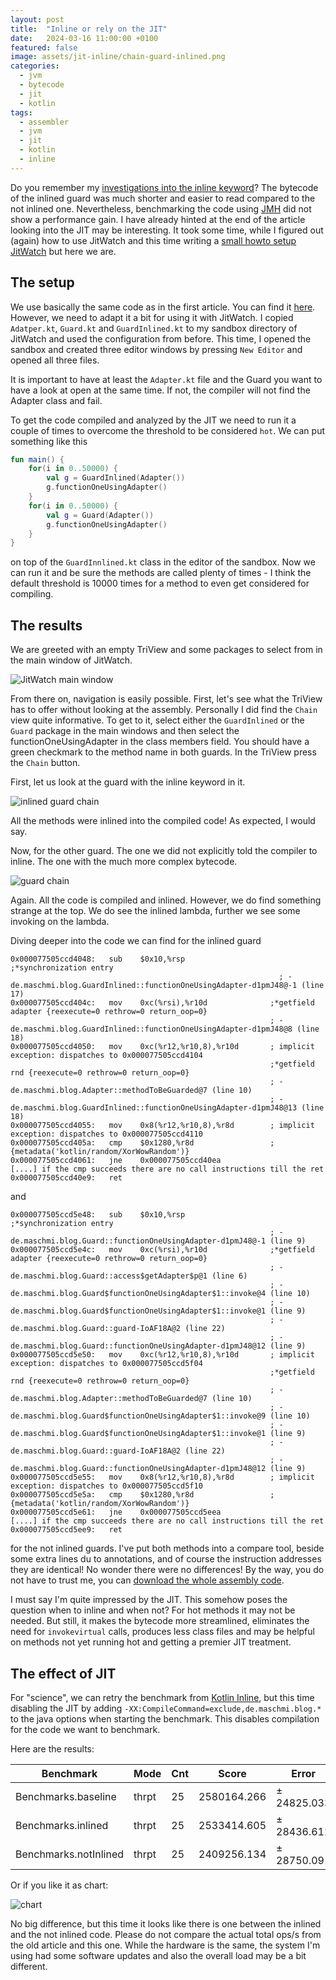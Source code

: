 ```yaml
---
layout: post
title:  "Inline or rely on the JIT"
date:   2024-03-16 11:00:00 +0100
featured: false
image: assets/jit-inline/chain-guard-inlined.png
categories:
  - jvm
  - bytecode
  - jit
  - kotlin
tags:
  - assembler
  - jvm
  - jit
  - kotlin
  - inline
---
```


Do you remember my [investigations into the inline keyword](https://blog.maschmi.net/KotlinInline/)? The bytecode
of the inlined guard was much shorter and easier to read compared to the not inlined one. Nevertheless, benchmarking
the code using [JMH](https://github.com/openjdk/jmh) did not show a performance gain. I have already hinted at the end
of the article looking into the JIT may be interesting. It took some time, while I figured out (again) how to use JitWatch and this time
writing a [small howto setup JitWatch](https://blog.maschmi.net/JitWatch/) but here we are.

## The setup

We use basically the same code as in the first article. You can find it [here](https://github.com/maschmi/blog-ktinline).
However, we need to adapt it a bit for using it with JitWatch. I copied `Adatper.kt`, `Guard.kt` and `GuardInlined.kt` to 
my sandbox directory of JitWatch and used the configuration from before. This time, I opened the sandbox and
created three editor windows by pressing `New Editor` and opened all three files. 

It is important to have at least the `Adapter.kt` file and the Guard you want to have a look at open at the same time. 
If not, the compiler will not find the Adapter class and fail.

To get the code compiled and analyzed by the JIT we need to run it a couple of times to overcome the threshold to be considered `hot`. We can put something like this


```kotlin
fun main() {
    for(i in 0..50000) {
        val g = GuardInlined(Adapter())
        g.functionOneUsingAdapter()
    }
    for(i in 0..50000) {
        val g = Guard(Adapter())
        g.functionOneUsingAdapter()
    }
}
```

on top of the `GuardInnlined.kt` class in the editor of the sandbox. Now we can run it and be sure the methods
are called plenty of times - I think the default threshold is 10000 times for a method to even get considered for compiling.

## The results

We are greeted with an empty TriView and some packages to select from in the main window of JitWatch. 

![JitWatch main window](../assets/jit-inline/main-windows.png)

From there on, navigation is easily possible. First, let's see what the TriView has to offer without looking
at the assembly. Personally I did find the `Chain` view quite informative. To get to it, select either the `GuardInlined` or the `Guard` package
in the main windows and then select the functionOneUsingAdapter in the class members field. You should have a green checkmark to the method name
in both guards. In the TriView press the `Chain` button.

First, let us look at the guard with the inline keyword in it.

![inlined guard chain](../assets/jit-inline/chain-guard-inlined.png)

All the methods were inlined into the compiled code! As expected, I would say.

Now, for the other guard. The one we did not explicitly told the compiler to inline. The one with the much more complex bytecode.

![guard chain](../assets/jit-inline/chain-guard-not-inlined.png)

Again. All the code is compiled and inlined. However, we do find something strange at the top. We do see the inlined lambda, further
we see some invoking on the lambda.

Diving deeper into the code we can find for the inlined guard

```
0x000077505ccd4048:   sub    $0x10,%rsp                   ;*synchronization entry
                                                            ; - de.maschmi.blog.GuardInlined::functionOneUsingAdapter-d1pmJ48@-1 (line 17)
0x000077505ccd404c:   mov    0xc(%rsi),%r10d              ;*getfield adapter {reexecute=0 rethrow=0 return_oop=0}
                                                          ; - de.maschmi.blog.GuardInlined::functionOneUsingAdapter-d1pmJ48@8 (line 18)
0x000077505ccd4050:   mov    0xc(%r12,%r10,8),%r10d       ; implicit exception: dispatches to 0x000077505ccd4104
                                                          ;*getfield rnd {reexecute=0 rethrow=0 return_oop=0}
                                                          ; - de.maschmi.blog.Adapter::methodToBeGuarded@7 (line 10)
                                                          ; - de.maschmi.blog.GuardInlined::functionOneUsingAdapter-d1pmJ48@13 (line 18)
0x000077505ccd4055:   mov    0x8(%r12,%r10,8),%r8d        ; implicit exception: dispatches to 0x000077505ccd4110
0x000077505ccd405a:   cmp    $0x1280,%r8d                 ;   {metadata('kotlin/random/XorWowRandom')}
0x000077505ccd4061:   jne    0x000077505ccd40ea
[....] if the cmp succeeds there are no call instructions till the ret
0x000077505ccd40e9:   ret
```

and 

```
0x000077505ccd5e48:   sub    $0x10,%rsp                   ;*synchronization entry
                                                          ; - de.maschmi.blog.Guard::functionOneUsingAdapter-d1pmJ48@-1 (line 9)
0x000077505ccd5e4c:   mov    0xc(%rsi),%r10d              ;*getfield adapter {reexecute=0 rethrow=0 return_oop=0}
                                                          ; - de.maschmi.blog.Guard::access$getAdapter$p@1 (line 6)
                                                          ; - de.maschmi.blog.Guard$functionOneUsingAdapter$1::invoke@4 (line 10)
                                                          ; - de.maschmi.blog.Guard$functionOneUsingAdapter$1::invoke@1 (line 9)
                                                          ; - de.maschmi.blog.Guard::guard-IoAF18A@2 (line 22)
                                                          ; - de.maschmi.blog.Guard::functionOneUsingAdapter-d1pmJ48@12 (line 9)
0x000077505ccd5e50:   mov    0xc(%r12,%r10,8),%r10d       ; implicit exception: dispatches to 0x000077505ccd5f04
                                                          ;*getfield rnd {reexecute=0 rethrow=0 return_oop=0}
                                                          ; - de.maschmi.blog.Adapter::methodToBeGuarded@7 (line 10)
                                                          ; - de.maschmi.blog.Guard$functionOneUsingAdapter$1::invoke@9 (line 10)
                                                          ; - de.maschmi.blog.Guard$functionOneUsingAdapter$1::invoke@1 (line 9)
                                                          ; - de.maschmi.blog.Guard::guard-IoAF18A@2 (line 22)
                                                          ; - de.maschmi.blog.Guard::functionOneUsingAdapter-d1pmJ48@12 (line 9)
0x000077505ccd5e55:   mov    0x8(%r12,%r10,8),%r8d        ; implicit exception: dispatches to 0x000077505ccd5f10
0x000077505ccd5e5a:   cmp    $0x1280,%r8d                 ;   {metadata('kotlin/random/XorWowRandom')}
0x000077505ccd5e61:   jne    0x000077505ccd5eea
[....] if the cmp succeeds there are no call instructions till the ret
0x000077505ccd5ee9:   ret
```

for the not inlined guards. I've put both methods into a compare tool, beside some extra lines du to annotations, and of course
the instruction addresses they are identical! No wonder there were no differences! By the way, you do not have to trust me,
you can [download the whole assembly code](../assets/jit-inline/assembly.asm).

I must say I'm quite impressed by the JIT. This somehow poses the question when to inline and when not? For hot methods it may not
be needed. But still, it makes the bytecode more streamlined, eliminates the need for `invokevirtual` calls, produces less class files
and may be helpful on methods not yet running hot and getting a premier JIT treatment.

## The effect of JIT

For "science", we can retry the benchmark from [Kotlin Inline](https://blog.maschmi.net/JitWatch/), but this time disabling the JIT by adding `-XX:CompileCommand=exclude,de.maschmi.blog.*` to 
the java options when starting the benchmark. This disables compilation for the code we want to benchmark. 

Here are the results:

| Benchmark | Mode | Cnt | Score       | Error | Units |
| --- | --- | --- |-------------|--------------|-------|
| Benchmarks.baseline | thrpt | 25 | 2580164.266 | ± 24825.033 | ops/s |
| Benchmarks.inlined | thrpt | 25 | 2533414.605 | ± 28436.612 | ops/s |
| Benchmarks.notInlined | thrpt | 25 | 2409256.134 | ± 28750.091 | ops/s |


Or if you like it as chart:

![chart](../assets/jit-inline/chart.png)

No big difference, but this time it looks like there is one between the inlined and the not inlined code. Please do
not compare the actual total ops/s from the old article and this one. While the hardware is the same, the system I'm using
had some software updates and also the overall load may be a bit different.